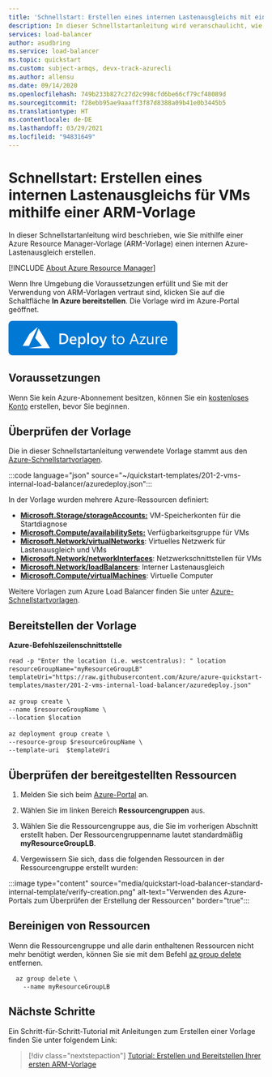 ```yaml
---
title: 'Schnellstart: Erstellen eines internen Lastenausgleichs mit einer Vorlage'
description: In dieser Schnellstartanleitung wird veranschaulicht, wie Sie mit einer ARM-Vorlage (Azure Resource Manager) einen Azure-Lastenausgleich erstellen.
services: load-balancer
author: asudbring
ms.service: load-balancer
ms.topic: quickstart
ms.custom: subject-armqs, devx-track-azurecli
ms.author: allensu
ms.date: 09/14/2020
ms.openlocfilehash: 749b233b827c27d2c998cfd6be66cf79cf48089d
ms.sourcegitcommit: f28ebb95ae9aaaff3f87d8388a09b41e0b3445b5
ms.translationtype: HT
ms.contentlocale: de-DE
ms.lasthandoff: 03/29/2021
ms.locfileid: "94831649"
---
```

# <a name="quickstart-create-an-internal-load-balancer-to-load-balance-vms-by-using-an-arm-template"></a>Schnellstart: Erstellen eines internen Lastenausgleichs für VMs mithilfe einer ARM-Vorlage

In dieser Schnellstartanleitung wird beschrieben, wie Sie mithilfe einer Azure Resource Manager-Vorlage (ARM-Vorlage) einen internen Azure-Lastenausgleich erstellen.

[!INCLUDE [About Azure Resource Manager](../../includes/resource-manager-quickstart-introduction.md)]

Wenn Ihre Umgebung die Voraussetzungen erfüllt und Sie mit der Verwendung von ARM-Vorlagen vertraut sind, klicken Sie auf die Schaltfläche **In Azure bereitstellen**. Die Vorlage wird im Azure-Portal geöffnet.

[![In Azure bereitstellen](../media/template-deployments/deploy-to-azure.svg)](https://portal.azure.com/#create/Microsoft.Template/uri/https%3A%2F%2Fraw.githubusercontent.com%2FAzure%2Fazure-quickstart-templates%2Fmaster%2F201-2-vms-internal-load-balancer%2Fazuredeploy.json)

## <a name="prerequisites"></a>Voraussetzungen

Wenn Sie kein Azure-Abonnement besitzen, können Sie ein [kostenloses Konto](https://azure.microsoft.com/free/?WT.mc_id=A261C142F) erstellen, bevor Sie beginnen.

## <a name="review-the-template"></a>Überprüfen der Vorlage

Die in dieser Schnellstartanleitung verwendete Vorlage stammt aus den [Azure-Schnellstartvorlagen](https://azure.microsoft.com/resources/templates/201-2-vms-internal-load-balancer).

:::code language="json" source="~/quickstart-templates/201-2-vms-internal-load-balancer/azuredeploy.json":::

In der Vorlage wurden mehrere Azure-Ressourcen definiert:

- [**Microsoft.Storage/storageAccounts:**](/azure/templates/microsoft.storage/storageaccounts) VM-Speicherkonten für die Startdiagnose
- [**Microsoft.Compute/availabilitySets:**](/azure/templates/microsoft.compute/availabilitySets) Verfügbarkeitsgruppe für VMs
- [**Microsoft.Network/virtualNetworks**](/azure/templates/microsoft.network/virtualNetworks): Virtuelles Netzwerk für Lastenausgleich und VMs
- [**Microsoft.Network/networkInterfaces**](/azure/templates/microsoft.network/networkInterfaces): Netzwerkschnittstellen für VMs
- [**Microsoft.Network/loadBalancers**](/azure/templates/microsoft.network/loadBalancers): Interner Lastenausgleich
- [**Microsoft.Compute/virtualMachines**](/azure/templates/microsoft.compute/virtualMachines): Virtuelle Computer

Weitere Vorlagen zum Azure Load Balancer finden Sie unter [Azure-Schnellstartvorlagen](https://azure.microsoft.com/resources/templates/?resourceType=Microsoft.Network&pageNumber=1&sort=Popular).

## <a name="deploy-the-template"></a>Bereitstellen der Vorlage

**Azure-Befehlszeilenschnittstelle**

```azurecli-interactive
read -p "Enter the location (i.e. westcentralus): " location
resourceGroupName="myResourceGroupLB"
templateUri="https://raw.githubusercontent.com/Azure/azure-quickstart-templates/master/201-2-vms-internal-load-balancer/azuredeploy.json"

az group create \
--name $resourceGroupName \
--location $location

az deployment group create \
--resource-group $resourceGroupName \
--template-uri  $templateUri
```

## <a name="review-deployed-resources"></a>Überprüfen der bereitgestellten Ressourcen

1. Melden Sie sich beim [Azure-Portal](https://portal.azure.com) an.

1. Wählen Sie im linken Bereich **Ressourcengruppen** aus.

1. Wählen Sie die Ressourcengruppe aus, die Sie im vorherigen Abschnitt erstellt haben. Der Ressourcengruppenname lautet standardmäßig **myResourceGroupLB**.

1. Vergewissern Sie sich, dass die folgenden Ressourcen in der Ressourcengruppe erstellt wurden:

:::image type="content" source="media/quickstart-load-balancer-standard-internal-template/verify-creation.png" alt-text="Verwenden des Azure-Portals zum Überprüfen der Erstellung der Ressourcen" border="true":::

## <a name="clean-up-resources"></a>Bereinigen von Ressourcen

Wenn die Ressourcengruppe und alle darin enthaltenen Ressourcen nicht mehr benötigt werden, können Sie sie mit dem Befehl [az group delete](/cli/azure/group#az-group-delete) entfernen.

```azurecli-interactive
  az group delete \
    --name myResourceGroupLB
```

## <a name="next-steps"></a>Nächste Schritte

Ein Schritt-für-Schritt-Tutorial mit Anleitungen zum Erstellen einer Vorlage finden Sie unter folgendem Link:

> [!div class="nextstepaction"]
> [Tutorial: Erstellen und Bereitstellen Ihrer ersten ARM-Vorlage](../azure-resource-manager/templates/template-tutorial-create-first-template.md)
